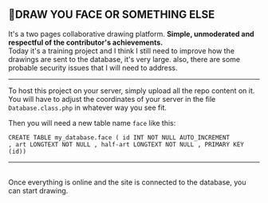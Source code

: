 ## 🎨DRAW YOU FACE OR SOMETHING ELSE
It's a two pages collaborative drawing platform.
**Simple, unmoderated and respectful of the contributor's achievements.** <br>
Today it's a training project and I think I still need to improve how the drawings are sent to the database, it's very large. also, there are some probable security issues that I will need to address.
<hr>
To host this project on your server, simply upload all the repo content on it.
You will have to adjust the coordinates of your server in the file <code>Database.class.php</code> in whatever way you see fit.
<br>

Then you will need a new table name `face` like this:
<br>

<code>CREATE TABLE my_database.face ( id INT NOT NULL AUTO_INCREMENT , art LONGTEXT NOT NULL , half-art LONGTEXT NOT NULL , PRIMARY KEY (id))</code>

<hr>
<br>
Once everything is online and the site is connected to the database, you can start drawing.
